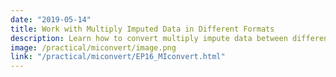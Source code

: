 ```yaml
---
date: "2019-05-14"
title: Work with Multiply Imputed Data in Different Formats
description: Learn how to convert multiply impute data between different formats.
image: /practical/miconvert/image.png
link: "/practical/miconvert/EP16_MIconvert.html"
---
```

